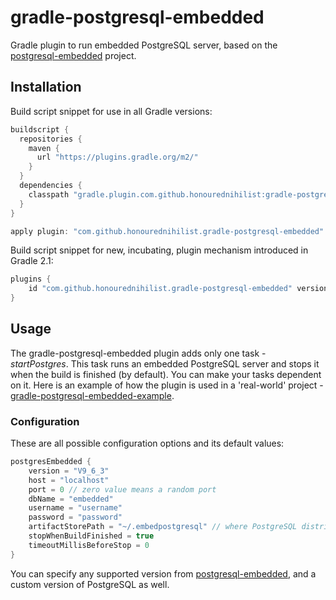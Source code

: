 # gradle-postgresql-embedded

Gradle plugin to run embedded PostgreSQL server, based on the [postgresql-embedded](https://github.com/yandex-qatools/postgresql-embedded) project.

## Installation

Build script snippet for use in all Gradle versions:
```groovy
buildscript {
  repositories {
    maven {
      url "https://plugins.gradle.org/m2/"
    }
  }
  dependencies {
    classpath "gradle.plugin.com.github.honourednihilist:gradle-postgresql-embedded:0.2.0"
  }
}

apply plugin: "com.github.honourednihilist.gradle-postgresql-embedded"
```

Build script snippet for new, incubating, plugin mechanism introduced in Gradle 2.1:
```groovy
plugins {
    id "com.github.honourednihilist.gradle-postgresql-embedded" version "0.2.0"
}
```

## Usage

The gradle-postgresql-embedded plugin adds only one task - _startPostgres_. This task runs an embedded PostgreSQL server and stops it when the build is finished (by default).
You can make your tasks dependent on it. Here is an example of how the plugin is used in a 'real-world' project - [gradle-postgresql-embedded-example](https://github.com/honourednihilist/gradle-postgresql-embedded-example).


### Configuration

These are all possible configuration options and its default values:

```groovy
postgresEmbedded {
	version = "V9_6_3"
	host = "localhost"
	port = 0 // zero value means a random port
	dbName = "embedded"
	username = "username"
	password = "password"
	artifactStorePath = "~/.embedpostgresql" // where PostgreSQL distributions are stored after downloading, inside home directory by default 
	stopWhenBuildFinished = true
	timeoutMillisBeforeStop = 0
}
```

You can specify any supported version from [postgresql-embedded](https://github.com/yandex-qatools/postgresql-embedded/blob/postgresql-embedded-2.4/src/main/java/ru/yandex/qatools/embed/postgresql/distribution/Version.java), and a custom version of PostgreSQL as well.
